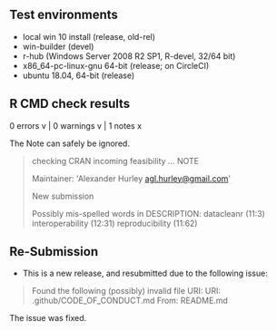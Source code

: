 ## Test environments
* local win 10 install (release, old-rel)
* win-builder (devel)
* r-hub (Windows Server 2008 R2 SP1, R-devel, 32/64 bit)
* x86_64-pc-linux-gnu 64-bit (release; on CircleCI)
* ubuntu 18.04, 64-bit (release)

## R CMD check results
0 errors v | 0 warnings v | 1 notes x

The Note can safely be ignored.

> checking CRAN incoming feasibility ... NOTE
>
>  Maintainer: 'Alexander Hurley <agl.hurley@gmail.com>'
>  
>  New submission
>  
>  Possibly mis-spelled words in DESCRIPTION:
>    datacleanr (11:3)
>    interoperability (12:31)
>    reproducibility (11:62)

## Re-Submission

* This is a new release, and resubmitted due to the following issue: 

 >Found the following (possibly) invalid file URI:
 >    URI: .github/CODE_OF_CONDUCT.md
 >      From: README.md

The issue was fixed. 
